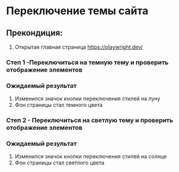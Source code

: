 # Переключение темы сайта
## Прекондиция:
1. Открытая главная страница https://playwright.dev/

### Степ 1 -Переключиться на темную тему и проверить отображение элементов
### Ожидаемый результат

1. Изменился значок кнопки переключения стилей на луну
2. Фон страницы стал темного цвета

### Степ 2 - Переключиться на светлую тему и проверить отображение элементов
### Ожидаемый результат

1. Изменился значок кнопки переключения стилей на солнце
2. Фон страницы стал светлого цвета
